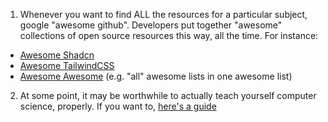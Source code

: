1. Whenever you want to find ALL the resources for a particular subject, google "awesome <SUBJECT> github". Developers put together "awesome" collections of open source resources this way, all the time. For instance:  
  - [Awesome Shadcn](https://github.com/birobirobiro/awesome-shadcn-ui)
  - [Awesome TailwindCSS](https://github.com/aniftyco/awesome-tailwindcss)
  - [Awesome Awesome](https://github.com/sindresorhus/awesome) (e.g. "all" awesome lists in one awesome list)
2. At some point, it may be worthwhile to actually teach yourself computer science, properly. If you want to, [here's a guide](https://teachyourselfcs.com/)
